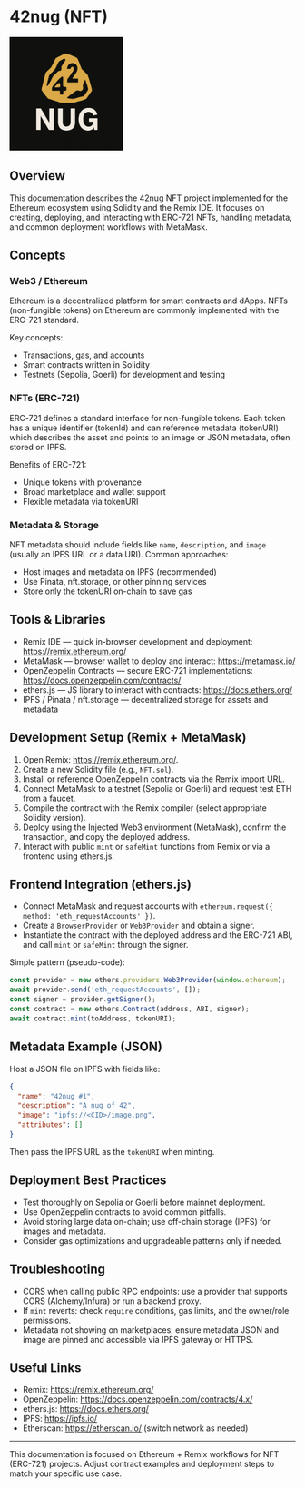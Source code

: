 # 42nug (NFT)

<img src="icon_42nug.png" alt="icon" width="200">

## Overview

This documentation describes the 42nug NFT project implemented for the Ethereum ecosystem using Solidity and the Remix IDE. It focuses on creating, deploying, and interacting with ERC-721 NFTs, handling metadata, and common deployment workflows with MetaMask.

## Concepts

### Web3 / Ethereum

Ethereum is a decentralized platform for smart contracts and dApps. NFTs (non-fungible tokens) on Ethereum are commonly implemented with the ERC-721 standard.

Key concepts:
- Transactions, gas, and accounts
- Smart contracts written in Solidity
- Testnets (Sepolia, Goerli) for development and testing

### NFTs (ERC-721)

ERC-721 defines a standard interface for non-fungible tokens. Each token has a unique identifier (tokenId) and can reference metadata (tokenURI) which describes the asset and points to an image or JSON metadata, often stored on IPFS.

Benefits of ERC-721:
- Unique tokens with provenance
- Broad marketplace and wallet support
- Flexible metadata via tokenURI

### Metadata & Storage

NFT metadata should include fields like `name`, `description`, and `image` (usually an IPFS URL or a data URI). Common approaches:
- Host images and metadata on IPFS (recommended)
- Use Pinata, nft.storage, or other pinning services
- Store only the tokenURI on-chain to save gas

## Tools & Libraries

- Remix IDE — quick in-browser development and deployment: https://remix.ethereum.org/
- MetaMask — browser wallet to deploy and interact: https://metamask.io/
- OpenZeppelin Contracts — secure ERC-721 implementations: https://docs.openzeppelin.com/contracts/
- ethers.js — JS library to interact with contracts: https://docs.ethers.org/
- IPFS / Pinata / nft.storage — decentralized storage for assets and metadata

## Development Setup (Remix + MetaMask)

1. Open Remix: https://remix.ethereum.org/.
2. Create a new Solidity file (e.g., `NFT.sol`).
3. Install or reference OpenZeppelin contracts via the Remix import URL.
4. Connect MetaMask to a testnet (Sepolia or Goerli) and request test ETH from a faucet.
5. Compile the contract with the Remix compiler (select appropriate Solidity version).
6. Deploy using the Injected Web3 environment (MetaMask), confirm the transaction, and copy the deployed address.
7. Interact with public `mint` or `safeMint` functions from Remix or via a frontend using ethers.js.

## Frontend Integration (ethers.js)

- Connect MetaMask and request accounts with `ethereum.request({ method: 'eth_requestAccounts' })`.
- Create a `BrowserProvider` or `Web3Provider` and obtain a signer.
- Instantiate the contract with the deployed address and the ERC-721 ABI, and call `mint` or `safeMint` through the signer.

Simple pattern (pseudo-code):

```javascript
const provider = new ethers.providers.Web3Provider(window.ethereum);
await provider.send('eth_requestAccounts', []);
const signer = provider.getSigner();
const contract = new ethers.Contract(address, ABI, signer);
await contract.mint(toAddress, tokenURI);
```

## Metadata Example (JSON)

Host a JSON file on IPFS with fields like:

```json
{
  "name": "42nug #1",
  "description": "A nug of 42",
  "image": "ipfs://<CID>/image.png",
  "attributes": []
}
```

Then pass the IPFS URL as the `tokenURI` when minting.

## Deployment Best Practices

- Test thoroughly on Sepolia or Goerli before mainnet deployment.
- Use OpenZeppelin contracts to avoid common pitfalls.
- Avoid storing large data on-chain; use off-chain storage (IPFS) for images and metadata.
- Consider gas optimizations and upgradeable patterns only if needed.

## Troubleshooting

- CORS when calling public RPC endpoints: use a provider that supports CORS (Alchemy/Infura) or run a backend proxy.
- If `mint` reverts: check `require` conditions, gas limits, and the owner/role permissions.
- Metadata not showing on marketplaces: ensure metadata JSON and image are pinned and accessible via IPFS gateway or HTTPS.

## Useful Links

- Remix: https://remix.ethereum.org/
- OpenZeppelin: https://docs.openzeppelin.com/contracts/4.x/
- ethers.js: https://docs.ethers.org/
- IPFS: https://ipfs.io/
- Etherscan: https://etherscan.io/ (switch network as needed)

---

This documentation is focused on Ethereum + Remix workflows for NFT (ERC-721) projects. Adjust contract examples and deployment steps to match your specific use case.
